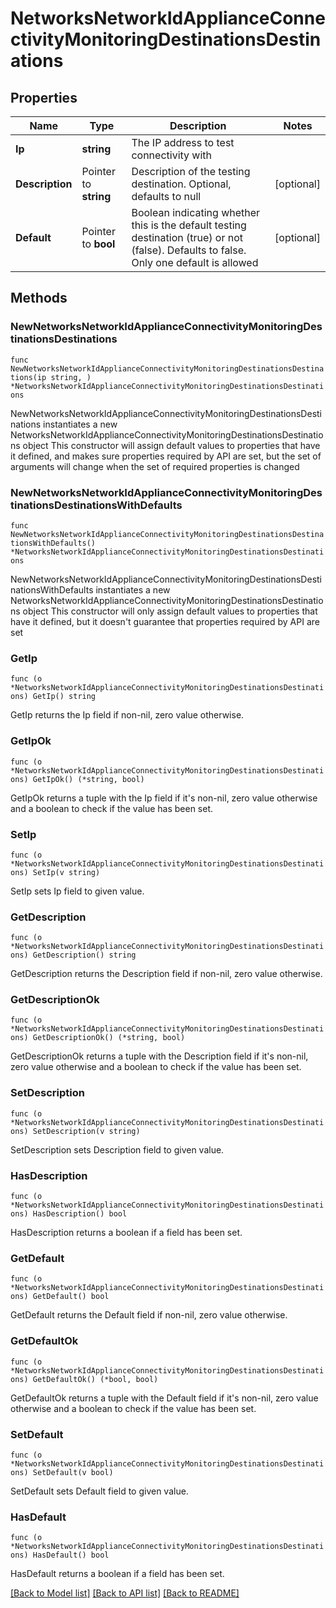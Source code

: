 # NetworksNetworkIdApplianceConnectivityMonitoringDestinationsDestinations

## Properties

Name | Type | Description | Notes
------------ | ------------- | ------------- | -------------
**Ip** | **string** | The IP address to test connectivity with | 
**Description** | Pointer to **string** | Description of the testing destination. Optional, defaults to null | [optional] 
**Default** | Pointer to **bool** | Boolean indicating whether this is the default testing destination (true) or not (false). Defaults to false. Only one default is allowed | [optional] 

## Methods

### NewNetworksNetworkIdApplianceConnectivityMonitoringDestinationsDestinations

`func NewNetworksNetworkIdApplianceConnectivityMonitoringDestinationsDestinations(ip string, ) *NetworksNetworkIdApplianceConnectivityMonitoringDestinationsDestinations`

NewNetworksNetworkIdApplianceConnectivityMonitoringDestinationsDestinations instantiates a new NetworksNetworkIdApplianceConnectivityMonitoringDestinationsDestinations object
This constructor will assign default values to properties that have it defined,
and makes sure properties required by API are set, but the set of arguments
will change when the set of required properties is changed

### NewNetworksNetworkIdApplianceConnectivityMonitoringDestinationsDestinationsWithDefaults

`func NewNetworksNetworkIdApplianceConnectivityMonitoringDestinationsDestinationsWithDefaults() *NetworksNetworkIdApplianceConnectivityMonitoringDestinationsDestinations`

NewNetworksNetworkIdApplianceConnectivityMonitoringDestinationsDestinationsWithDefaults instantiates a new NetworksNetworkIdApplianceConnectivityMonitoringDestinationsDestinations object
This constructor will only assign default values to properties that have it defined,
but it doesn't guarantee that properties required by API are set

### GetIp

`func (o *NetworksNetworkIdApplianceConnectivityMonitoringDestinationsDestinations) GetIp() string`

GetIp returns the Ip field if non-nil, zero value otherwise.

### GetIpOk

`func (o *NetworksNetworkIdApplianceConnectivityMonitoringDestinationsDestinations) GetIpOk() (*string, bool)`

GetIpOk returns a tuple with the Ip field if it's non-nil, zero value otherwise
and a boolean to check if the value has been set.

### SetIp

`func (o *NetworksNetworkIdApplianceConnectivityMonitoringDestinationsDestinations) SetIp(v string)`

SetIp sets Ip field to given value.


### GetDescription

`func (o *NetworksNetworkIdApplianceConnectivityMonitoringDestinationsDestinations) GetDescription() string`

GetDescription returns the Description field if non-nil, zero value otherwise.

### GetDescriptionOk

`func (o *NetworksNetworkIdApplianceConnectivityMonitoringDestinationsDestinations) GetDescriptionOk() (*string, bool)`

GetDescriptionOk returns a tuple with the Description field if it's non-nil, zero value otherwise
and a boolean to check if the value has been set.

### SetDescription

`func (o *NetworksNetworkIdApplianceConnectivityMonitoringDestinationsDestinations) SetDescription(v string)`

SetDescription sets Description field to given value.

### HasDescription

`func (o *NetworksNetworkIdApplianceConnectivityMonitoringDestinationsDestinations) HasDescription() bool`

HasDescription returns a boolean if a field has been set.

### GetDefault

`func (o *NetworksNetworkIdApplianceConnectivityMonitoringDestinationsDestinations) GetDefault() bool`

GetDefault returns the Default field if non-nil, zero value otherwise.

### GetDefaultOk

`func (o *NetworksNetworkIdApplianceConnectivityMonitoringDestinationsDestinations) GetDefaultOk() (*bool, bool)`

GetDefaultOk returns a tuple with the Default field if it's non-nil, zero value otherwise
and a boolean to check if the value has been set.

### SetDefault

`func (o *NetworksNetworkIdApplianceConnectivityMonitoringDestinationsDestinations) SetDefault(v bool)`

SetDefault sets Default field to given value.

### HasDefault

`func (o *NetworksNetworkIdApplianceConnectivityMonitoringDestinationsDestinations) HasDefault() bool`

HasDefault returns a boolean if a field has been set.


[[Back to Model list]](../README.md#documentation-for-models) [[Back to API list]](../README.md#documentation-for-api-endpoints) [[Back to README]](../README.md)


